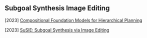 ## Subgoal Synthesis Image Editing

[2023] [Compositional Foundation Models for Hierarchical Planning](https://arxiv.org/abs/2309.08587)

[2023] [SuSIE: Subgoal Synthesis via Image Editing](https://rail-berkeley.github.io/susie/)